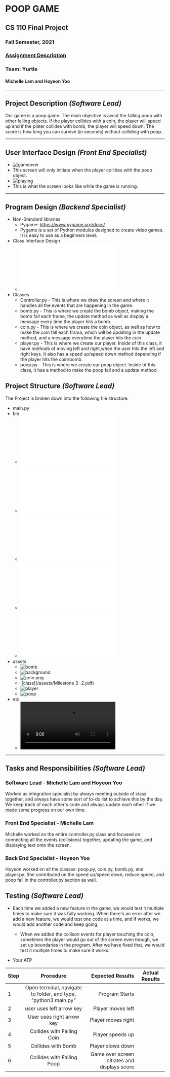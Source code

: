 # POOP GAME
## CS 110 Final Project
### Fall Semester, 2021
### [Assignment Description](https://docs.google.com/document/d/1H4R6yLL7som1lglyXWZ04RvTp_RvRFCCBn6sqv-82ps/edit#)


### Team: Yurtle 
#### Michelle Lam and Hoyeon Yoo

***

## Project Description *(Software Lead)*
Our game is a poop game. The main objective is avoid the falling poop with other falling objects. If the player collides with a coin, the player will speed up and if the plater collides with bomb, the player will speed down. The score is how long you can survive (in seconds) without colliding with poop. 

***    

## User Interface Design *(Front End Specialist)*
* ![gameover](/assets/gameover.png)
* This screen will only initiate when the player collides with the poop object. 
* ![playing](/assets/playing.png)
* This is what the screen looks like while the game is running. 

***        

## Program Design *(Backend Specialist)*
* Non-Standard libraries
    * Pygame: https://www.pygame.org/docs/
    *   Pygame is a set of Python modules designed to create video games. It is easy to use as a beginners level.  
* Class Interface Design
    * ![class diagram](/assets/milestone3.png.pdf)
* Classes
    * Controller.py - This is where we draw the screen and where it handles all the events that are happening in the game. 
    * bomb.py - This is where we create the bomb object, making the bomb fall each frame, the update method as well as display a message every time the player hits a bomb. 
    * coin.py - This is where we create the coin object, as well as how to make the coin fall each frama, which will be updating in the update method, and a message everytime the player hits the coin. 
    * player.py - This is where we create our player. Inside of this class, it have methods of moving left and right,when the user hits the left and right keys. It also has a speed up/speed down method depending if the player hits the coin/bomb.  
    * poop.py - This is where we create our poop object. Inside of this class, it has a method to make the poop fall and a update method. 

## Project Structure *(Software Lead)*

The Project is broken down into the following file structure:
* main.py
* bin
    * ![bombdoc](/src/bomb.py)
    * ![coindoc](/src/coin.py)
    * ![controllerdoc](/src/controller.py)
    * ![playerdoc](/src/player.py)
    * ![poopdoc](/src/poop.py)
* assets
    * ![bomb](/assets/bomb.png)
    * ![background](/assets/background.png)
    * ![coin.png](/assets/coin.png)
    * ![class](/assets/Milestone 3 -2.pdf)
    * ![player](/assets/player.png)
    * ![poop](/assets/poop.png)
* etc
    * ![demo](/etc/Yurtle.mp4)
***

## Tasks and Responsibilities *(Software Lead)*

### Software Lead - Michelle Lam and Hoyeon Yoo

 Worked as integration specialist by always meeting outside of class together, and always have some sort of to-do list to achieve this by the day. We keep track of each other's code and always update each other if we made some progress on our own time. 

### Front End Specialist - Michelle Lam

 Michelle worked on the entire controller.py class and focused on connecting all the events (collisions) together, updating the game, and displaying text onto the screen.  

### Back End Specialist - Hoyeon Yoo

Hoyeon worked on all the classes: poop.py, coin.py, bomb.py, and player.py. She contributed on the speed up/speed down, reduce speed, and poop fall in the controller.py section as well. 

## Testing *(Software Lead)*
* Each time we added a new feature in the game, we would test it multiple times to make sure it was fully working. When there's an error after we add a new feature, we would test one code at a time, and if works, we would add another code and keep going. 
    * When we added the collison events for player touching the coin, sometimes the player would go out of the screen even though, we set up boundaries in the program. After we have fixed that, we would test it multiple times to make sure it works.

* Your ATP

| Step                  | Procedure     | Expected Results  | Actual Results |
| ----------------------|:-------------:| -----------------:| -------------- |
|  1  | Open terminal, navigate to folder, and type, “python3 main.py”  | Program Starts |          |
|  2  | user uses left arrow key  | Player moves left |                 |
|  3  | User uses right arrow key | Player moves right |                |
|  4  | Collides with Falling Coin | Player speeds up |                 |
|  5  | Collides with Bomb | Player slows down |            |
|  6  | Collides with Falling Poop | Game over screen initiates and displays score |         |
